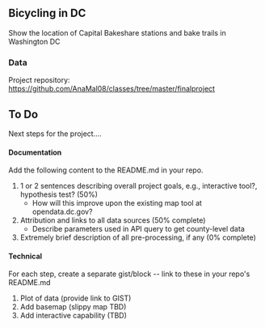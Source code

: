 ## Bicycling in DC

Show the location of Capital Bakeshare stations and bake trails in Washington DC

### Data

Project repository: https://github.com/AnaMal08/classes/tree/master/finalproject

## To Do

Next steps for the project....

#### Documentation

Add the following content to the README.md in your repo.

1. 1 or 2 sentences describing overall project goals, e.g., interactive tool?, hypothesis test? (50%)
    * How will this improve upon the existing map tool at opendata.dc.gov?
2. Attribution and links to all data sources (50% complete)
    * Describe parameters used in API query to get county-level data
3. Extremely brief description of all pre-processing, if any (0% complete)

#### Technical

For each step, create a separate gist/block -- link to these in your repo's README.md

1. Plot of data (provide link to GIST)
2. Add basemap (slippy map TBD)
3. Add interactive capability (TBD)

